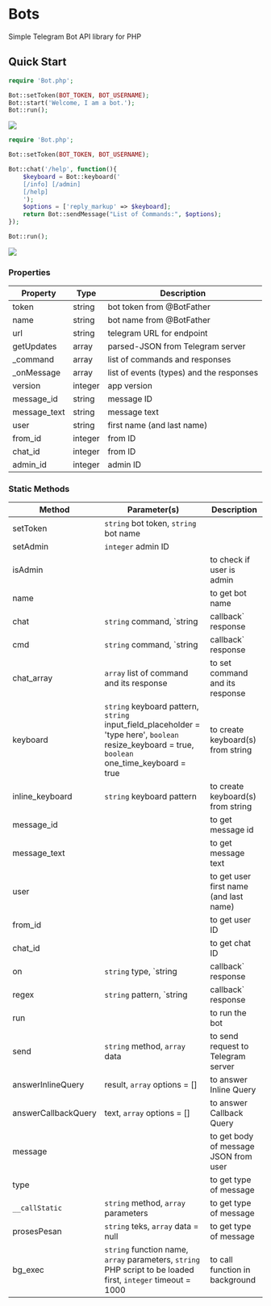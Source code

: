 # Bots

Simple Telegram Bot API library for PHP

## Quick Start

```php
require 'Bot.php';

Bot::setToken(BOT_TOKEN, BOT_USERNAME);
Bot::start('Welcome, I am a bot.');
Bot::run();
```
<img src='https://github.com/dannsbass/dannsbass.github.io/blob/master/assets/img/bot-start.png'>

```php
require 'Bot.php';

Bot::setToken(BOT_TOKEN, BOT_USERNAME);

Bot::chat('/help', function(){
    $keyboard = Bot::keyboard('
    [/info] [/admin]
    [/help]
    ');
    $options = ['reply_markup' => $keyboard];
    return Bot::sendMessage("List of Commands:", $options);
});

Bot::run();
```
<img src='https://github.com/dannsbass/dannsbass.github.io/blob/master/assets/img/keyboard.png'>

### Properties

|Property|Type|Description|
|---|---|---|
|token|string|bot token from @BotFather|
|name|string|bot name from @BotFather|
|url|string|telegram URL for endpoint|
|getUpdates|array|parsed-JSON from Telegram server|
|_command|array|list of commands and responses|
|_onMessage|array|list of events (types) and the responses|
|version|integer|app version|
|message_id|string|message ID|
|message_text|string|message text|
|user|string|first name (and last name)|
|from_id|integer|from ID|
|chat_id|integer|from ID|
|admin_id|integer|admin ID|

### Static Methods

|Method|Parameter(s)|Description|
|---|---|---|
|setToken|`string` bot token, `string` bot name||
|setAdmin|`integer` admin ID||
|isAdmin||to check if user is admin|
|name||to get bot name|
|chat|`string` command, `string|callback` response|to set command and its response|
|cmd|`string` command, `string|callback` response|to set command and its response|
|chat_array|`array` list of command and its response|to set command and its response|
|keyboard|`string` keyboard pattern, `string` input_field_placeholder = 'type here', `boolean` resize_keyboard = true, `boolean` one_time_keyboard = true|to create keyboard(s) from string|
|inline_keyboard|`string` keyboard pattern|to create keyboard(s) from string|
|message_id||to get message id|
|message_text||to get message text|
|user||to get user first name (and last name)|
|from_id||to get user ID|
|chat_id||to get chat ID|
|on|`string` type, `string|callback` response|to set response|
|regex|`string` pattern, `string|callback` response|to set response|
|run||to run the bot|
|send|`string` method, `array` data|to send request to Telegram server|
|answerInlineQuery|result, `array` options = []|to answer Inline Query|
|answerCallbackQuery|text, `array` options = []|to answer Callback Query|
|message||to get body of message JSON from user|
|type||to get type of message|
|`__callStatic`|`string` method, `array` parameters|to get type of message|
|prosesPesan|`string` teks, `array` data = null|to get type of message|
|bg_exec|`string` function name, `array` parameters, `string` PHP script to be loaded first, `integer` timeout = 1000|to call function in background|

